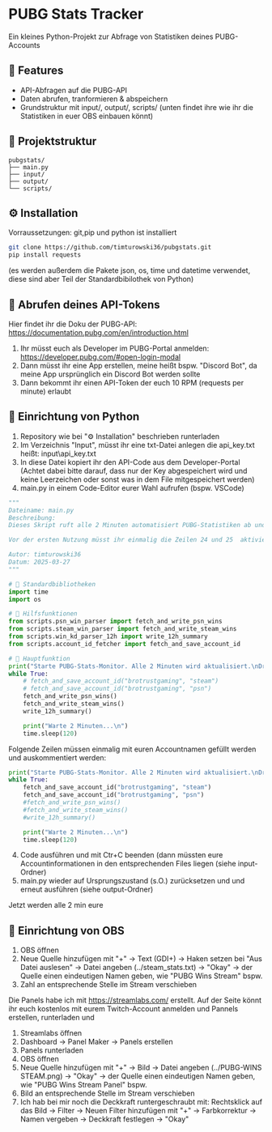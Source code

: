 # PUBG Stats Tracker

Ein kleines Python-Projekt zur Abfrage von Statistiken deines PUBG-Accounts

## 🚀 Features
- API-Abfragen auf die PUBG-API
- Daten abrufen, tranformieren & abspeichern
- Grundstruktur mit input/, output/, scripts/
(unten findet ihre wie ihr die Statistiken in euer OBS einbauen könnt)

## 📁 Projektstruktur
```text
pubgstats/ 
├── main.py
├── input/
├── output/
└── scripts/
```

## ⚙️ Installation
Vorraussetzungen: 
git,pip und python ist installiert

```bash
git clone https://github.com/timturowski36/pubgstats.git
pip install requests
```
(es werden außerdem die Pakete json, os, time und datetime verwendet, diese sind aber Teil der Standardbibilothek von Python)

## 🔑 Abrufen deines API-Tokens
Hier findet ihr die Doku der PUBG-API: https://documentation.pubg.com/en/introduction.html

1. Ihr müsst euch als Developer im PUBG-Portal anmelden: https://developer.pubg.com/#open-login-modal
2. Dann müsst ihr eine App erstellen, meine heißt bspw. "Discord Bot", da meine App ursprünglich ein Discord Bot werden sollte
3. Dann bekommt ihr einen API-Token der euch 10 RPM (requests per minute) erlaubt

## 🐍 Einrichtung von Python
1. Repository wie bei "⚙️ Installation" beschrieben runterladen
2. Im Verzeichnis "Input", müsst ihr eine txt-Datei anlegen die api_key.txt heißt: input\api_key.txt
3. In diese Datei kopiert ihr den API-Code aus dem Developer-Portal (Achtet dabei bitte darauf, dass nur der Key abgespeichert wird und keine Leerzeichen oder sonst was in dem File mitgespeichert werden)
4. main.py in einem Code-Editor eurer Wahl aufrufen (bspw. VSCode)

```python
"""
Dateiname: main.py
Beschreibung: 
Dieses Skript ruft alle 2 Minuten automatisiert PUBG-Statistiken ab und speichert die Ergebnisse in entsprechenden Textdateien. Dafür werden mehrere Unterskripte verwendet, um die Übersichtlichkeit und Wartbarkeit zu gewährleisten.

Vor der ersten Nutzung müsst ihr einmalig die Zeilen 24 und 25  aktivieren (Kommentare entfernen), um eure PUBG-Account-IDs automatisch abzurufen und dauerhaft zu speichern. Danach könnt ihr diese Zeilen wieder auskommentieren.

Autor: timturowski36
Datum: 2025-03-27
"""

# 🔧 Standardbibliotheken
import time
import os

# 📄 Hilfsfunktionen
from scripts.psn_win_parser import fetch_and_write_psn_wins
from scripts.steam_win_parser import fetch_and_write_steam_wins
from scripts.win_kd_parser_12h import write_12h_summary
from scripts.account_id_fetcher import fetch_and_save_account_id

# 🚀 Hauptfunktion
print("Starte PUBG-Stats-Monitor. Alle 2 Minuten wird aktualisiert.\nDrücke [Strg + C] zum Beenden.")
while True:
    # fetch_and_save_account_id("brotrustgaming", "steam")
    # fetch_and_save_account_id("brotrustgaming", "psn")
    fetch_and_write_psn_wins()
    fetch_and_write_steam_wins()
    write_12h_summary()

    print("Warte 2 Minuten...\n")
    time.sleep(120)
```

Folgende Zeilen müssen einmalig mit euren Accountnamen gefüllt werden und auskommentiert werden:
```python
print("Starte PUBG-Stats-Monitor. Alle 2 Minuten wird aktualisiert.\nDrücke [Strg + C] zum Beenden.")
while True:
    fetch_and_save_account_id("brotrustgaming", "steam")
    fetch_and_save_account_id("brotrustgaming", "psn")
    #fetch_and_write_psn_wins()
    #fetch_and_write_steam_wins()
    #write_12h_summary()

    print("Warte 2 Minuten...\n")
    time.sleep(120)
```
4. Code ausführen und mit Ctr+C beenden (dann müssten eure Accountinformationen in den entsprechenden Files liegen (siehe input-Ordner)
5. main.py wieder auf Ursprungszustand (s.O.) zurücksetzen und und erneut ausführen (siehe output-Ordner)

Jetzt werden alle 2 min eure 

## 🎥 Einrichtung von OBS
1. OBS öffnen
2. Neue Quelle hinzufügen mit "+" → Text (GDI+) → Haken setzen bei "Aus Datei auslesen" → Datei angeben (../steam_stats.txt) → "Okay" → der Quelle einen eindeutigen Namen geben, wie "PUBG Wins Stream" bspw.
3. Zahl an entsprechende Stelle im Stream verschieben

Die Panels habe ich mit https://streamlabs.com/ erstellt. Auf der Seite könnt ihr euch kostenlos mit eurem Twitch-Account anmelden und Pannels erstellen, runterladen und 
1. Streamlabs öffnen
2. Dashboard → Panel Maker → Panels erstellen
3. Panels runterladen
4. OBS öffnen
5. Neue Quelle hinzufügen mit "+" → Bild → Datei angeben (../PUBG-WINS STEAM.png) → "Okay" → der Quelle einen eindeutigen Namen geben, wie "PUBG Wins Stream Panel" bspw.
6. Bild an entsprechende Stelle im Stream verschieben
7. Ich hab bei mir noch die Deckkraft runtergeschraubt mit: Rechtsklick auf das Bild → Filter → Neuen Filter hinzufügen mit "+" → Farbkorrektur → Namen vergeben → Deckkraft festlegen → "Okay"
